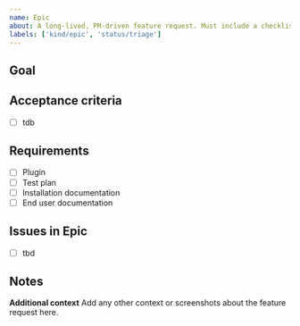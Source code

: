 ```yaml
---
name: Epic
about: A long-lived, PM-driven feature request. Must include a checklist of items that must be completed
labels: ['kind/epic', 'status/triage']
---
```


## Goal

## Acceptance criteria

- [ ] tdb

## Requirements

- [ ] Plugin
- [ ] Test plan
- [ ] Installation documentation
- [ ] End user documentation

## Issues in Epic

- [ ] tbd

## Notes

**Additional context**
Add any other context or screenshots about the feature request here.

